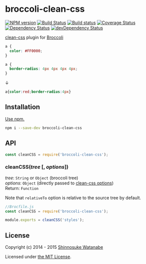 # broccoli-clean-css

[![NPM version](https://img.shields.io/npm/v/broccoli-clean-css.svg)](https://www.npmjs.com/package/broccoli-clean-css)
[![Build Status](https://travis-ci.org/shinnn/broccoli-clean-css.svg?branch=master)](https://travis-ci.org/shinnn/broccoli-clean-css)
[![Build status](https://ci.appveyor.com/api/projects/status/hxys0gltb6qpj0gm?svg=true)](https://ci.appveyor.com/project/ShinnosukeWatanabe/broccoli-clean-css)
[![Coverage Status](https://img.shields.io/coveralls/shinnn/broccoli-clean-css.svg)](https://coveralls.io/r/shinnn/broccoli-clean-css)
[![Dependency Status](https://img.shields.io/david/shinnn/broccoli-clean-css.svg?label=deps)](https://david-dm.org/shinnn/broccoli-clean-css)
[![devDependency Status](https://img.shields.io/david/dev/shinnn/broccoli-clean-css.svg?label=devDeps)](https://david-dm.org/shinnn/broccoli-clean-css#info=devDependencies)

[clean-css](https://github.com/jakubpawlowicz/clean-css) plugin for [Broccoli](https://github.com/broccolijs/broccoli)

```css
a {
  color: #FF0000;
}

a {
  border-radius: 4px 4px 4px 4px;
}
```

↓

```css
a{color:red;border-radius:4px}
```

## Installation

[Use npm.](https://docs.npmjs.com/cli/install)

```sh
npm i --save-dev broccoli-clean-css
```

## API

```js
const cleanCSS = require('broccoli-clean-css');
```

### cleanCSS(*tree* [, *options*])

*tree*: `String` or `Object` (broccoli tree)  
*options*: `Object` (directly passed to [clean-css options](https://github.com/jakubpawlowicz/clean-css#how-to-use-clean-css-programmatically))  
Return: `Function`

Note that `relativeTo` option is relative to the source tree by default.

```javascript
//Brocfile.js
const cleanCSS = require('broccoli-clean-css');

module.exports = cleanCSS('styles');
```

## License

Copyright (c) 2014 - 2015 [Shinnosuke Watanabe](https://github.com/shinnn)

Licensed under [the MIT License](./LICENSE).
